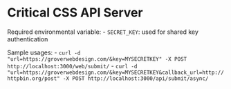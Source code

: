 Critical CSS API Server
=======================

Required environmental variable:
    - `SECRET_KEY`: used for shared key authentication

Sample usages:
    - `curl -d "url=https://groverwebdesign.com/&key=MYSECRETKEY" -X POST http://localhost:3000/web/submit/`
    - `curl -d "url=https://groverwebdesign.com/&key=MYSECRETKEY&callback_url=http://httpbin.org/post" -X POST http://localhost:3000/api/submit/async/`
